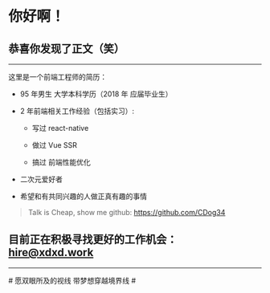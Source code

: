 # 你好啊！

## 恭喜你发现了正文（笑）

----

这里是一个前端工程师的简历：

* 95 年男生 大学本科学历（2018 年 应届毕业生）

* 2 年前端相关工作经验（包括实习）:

  * 写过 react-native

  * 做过 Vue SSR

  * 搞过 前端性能优化

* 二次元爱好者

* 希望和有共同兴趣的人做正真有趣的事情



> Talk is Cheap, show me github: https://github.com/CDog34

## 目前正在积极寻找更好的工作机会：hire@xdxd.work

----

\# 愿双眼所及的视线 带梦想穿越境界线 \#
